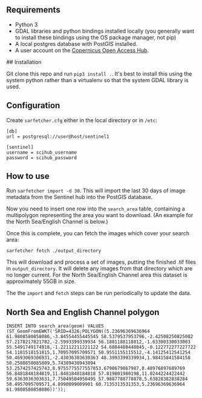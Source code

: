 ## Requirements

* Python 3
* GDAL libraries and python bindings installed locally (you generally want to install these bindings using the OS package manager, not pip)
* A local postgres database with PostGIS installed.
* A user account on the [Copernicus Open Access Hub](https://scihub.copernicus.eu/).

## Installation

Git clone this repo and run `pip3 install .`. It's best to install this using the system python rather than a virtualenv so that the system GDAL library is used.

## Configuration

Create `sarfetcher.cfg` either in the local directory or in `/etc`:
```
[db]
url = postgresql://user@host/sentinel1

[sentinel]
username = scihub_username
password = scihub_password
```

## How to use

Run `sarfetcher import -d 30`. This will import the last 30 days of image metadata from the Sentinel hub into the PostGIS database.

Now you need to insert one row into the `search_area` table, containing a multipolygon representing the area you want to download. (An example for the North Sea/English Channel is below.)

Once this is complete, you can fetch the images which cover your search area:

`sarfetcher fetch ./output_directory`

This will download and process a set of images, putting the finished .tif files in `output_directory`. It will delete any images from that directory which are no longer current. For the North Sea/English Channel area this dataset is approximately 55GB in size.

The the `import` and `fetch` steps can be run periodically to update the data.

## North Sea and English Channel polygon
```
INSERT INTO search_area(geom) VALUES (ST_GeomFromEWKT('SRID=4326;POLYGON((5.23696369636964 61.9808580858086,-3.84554455445545 58.5379537953796,-2.42508250825082 57.2178217821782,-2.5993399339934 56.1881188118812,-1.63300330033003 55.5491749174918,-1.22112211221122 54.6884488448845,-0.122772277227722 54.1181518151815,1.70957095709571 50.9551155115512,-4.14125412541254 50.4693069306931,-2.43036303630363 48.3993399339934,1.98415841584158 50.2580858085809,5.74389438943894 53.2574257425743,8.9755775577557853.6798679867987,8.48976897689769 56.8481848184819,11.8481848184818 57.819801980198,11.0244224422442 59.6363036303631,7.75049504950495 57.9887788778878,5.63828382838284 58.4957095709571,4.8990099009901 60.7135313531353,5.23696369636964 61.9808580858086))'));
```


